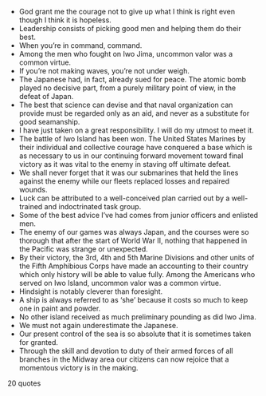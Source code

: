  - God grant me the courage not to give up what I think is right even though I think it is hopeless.
 - Leadership consists of picking good men and helping them do their best.
 - When you’re in command, command.
 - Among the men who fought on Iwo Jima, uncommon valor was a common virtue.
 - If you’re not making waves, you’re not under weigh.
 - The Japanese had, in fact, already sued for peace. The atomic bomb played no decisive part, from a purely military point of view, in the defeat of Japan.
 - The best that science can devise and that naval organization can provide must be regarded only as an aid, and never as a substitute for good seamanship.
 - I have just taken on a great responsibility. I will do my utmost to meet it.
 - The battle of Iwo Island has been won. The United States Marines by their individual and collective courage have conquered a base which is as necessary to us in our continuing forward movement toward final victory as it was vital to the enemy in staving off ultimate defeat.
 - We shall never forget that it was our submarines that held the lines against the enemy while our fleets replaced losses and repaired wounds.
 - Luck can be attributed to a well-conceived plan carried out by a well-trained and indoctrinated task group.
 - Some of the best advice I’ve had comes from junior officers and enlisted men.
 - The enemy of our games was always Japan, and the courses were so thorough that after the start of World War II, nothing that happened in the Pacific was strange or unexpected.
 - By their victory, the 3rd, 4th and 5th Marine Divisions and other units of the Fifth Amphibious Corps have made an accounting to their country which only history will be able to value fully. Among the Americans who served on Iwo Island, uncommon valor was a common virtue.
 - Hindsight is notably cleverer than foresight.
 - A ship is always referred to as ‘she’ because it costs so much to keep one in paint and powder.
 - No other island received as much preliminary pounding as did Iwo Jima.
 - We must not again underestimate the Japanese.
 - Our present control of the sea is so absolute that it is sometimes taken for granted.
 - Through the skill and devotion to duty of their armed forces of all branches in the Midway area our citizens can now rejoice that a momentous victory is in the making.

20 quotes